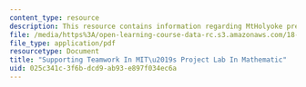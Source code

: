 ```yaml
---
content_type: resource
description: This resource contains information regarding MtHolyoke presentation.
file: /media/https%3A/open-learning-course-data-rc.s3.amazonaws.com/18-821-project-laboratory-in-mathematics-spring-2013/025c341c3f6bdcd9ab93e897f034ec6a_MIT18_821S13_NeXT_prs.pdf
file_type: application/pdf
resourcetype: Document
title: "Supporting Teamwork In MIT\u2019s Project Lab In Mathematic"
uid: 025c341c-3f6b-dcd9-ab93-e897f034ec6a
---
```

